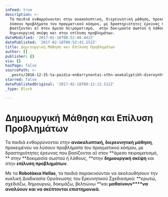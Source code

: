 ```yaml
---
inFeed: true
description: >-
  Τα παιδιά ενθαρρύνονται στην ανακαλυπτική, διερευνητική μάθηση, προκειμένου να
  λύσουν προβλήματα του πραγματικού κόσμου, με δραστηριότητες έρευνας που
  βασίζoνται α) στον άμεσο πειραματισμό,  στην δοκιμασία σωστού ή λάθους, στην
  δημιουργική σκέψη και στην επίλυση προβλημάτων.
dateModified: '2017-02-18T00:52:40.442Z'
datePublished: '2017-02-18T00:52:41.252Z'
title: Δημιουργική Μάθηση και Επίλυση Προβλημάτων
author: []
publisher: {}
via: {}
hasPage: false
sourcePath: >-
  _posts/2016-12-15-ta-paidia-en8arrynontai-sthn-anakalyptikh-diereynhtikh-ma8h.md
starred: false
datePublishedOriginal: '2017-02-18T00:12:12.512Z'
_type: Blurb

---
```

# Δημιουργική Μάθηση και Επίλυση Προβλημάτων

Τα παιδιά ενθαρρύνονται στην **ανακαλυπτική, διερευνητική μάθηση**, προκειμένου να λύσουν προβλήματα του πραγματικού κόσμου, με δραστηριότητες έρευνας που βασίζoνται α) στον **άμεσο πειραματισμό, ** στην **δοκιμασία σωστού ή λάθους, **στην **δημιουργική σκέψη** και στην **επίλυση προβλημάτων**.

Με τα **Robotάκια Hellas**, τα παιδιά παρακινούνται να ακολουθήσουν την κυκλική Διαδικασία Οργάνωσης του Ερευνητικού Σχεδιασμού: **ερωτώ, σχεδιάζω, δημιουργώ, δοκιμάζω, βελτιώνω **και **μαθαίνουν****να αναλύουν και να σκέπτονται επιστημονικά.**